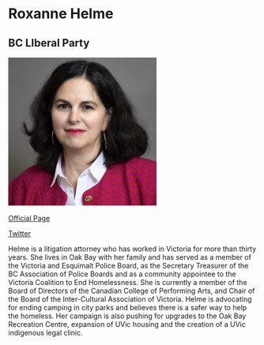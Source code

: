 # Roxanne Helme

## BC LIberal Party

![photo of Roxanne Helme](images/Helme.png)

[Official Page](https://www.bcliberals.com/team/roxanne-helme/)

[Twitter](https://twitter.com/HelmeRoxanne)

Helme is a litigation attorney who has worked in Victoria for more than thirty years. She lives in Oak Bay with her family and has served as a member of the Victoria and Esquimalt Police Board, as the Secretary Treasurer of the BC Association of Police Boards and as a community appointee to the Victoria Coalition to End Homelessness. She is currently a member of the Board of Directors of the Canadian College of Performing Arts, and Chair of the Board of the Inter-Cultural Association of Victoria. Helme is advocating for ending camping in city parks and believes there is a safer way to help the homeless. Her campaign is also pushing for upgrades to the Oak Bay Recreation Centre, expansion of UVic housing and the creation of a UVic indigenous legal clinic.
